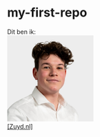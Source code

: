 # my-first-repo

Dit ben ik:<br/>
<img height="200px" src="foto_noah.jpg"/>
<br/><a target="_blank" href="https://www.zuyd.nl/">[Zuyd.nl]</a>
